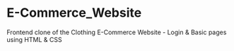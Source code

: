 # E-Commerce_Website
Frontend clone of the Clothing E-Commerce Website - Login &amp; Basic pages using HTML &amp; CSS
